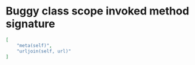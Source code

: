 # Buggy class scope invoked method signature

```json
[
    "meta(self)",
    "urljoin(self, url)"
]
```
